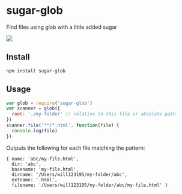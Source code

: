 sugar-glob
==========

Find files using glob with a little added sugar


![](https://raw.github.com/will123195/sugar-glob/glob.gif)


## Install

```
npm install sugar-glob
```


## Usage

```js
var glob = require('sugar-glob')
var scanner = glob({
  root: './my-folder' // relative to this file or absolute path
})
scanner.file('**/*.html', function(file) {
  console.log(file)
})
```

Outputs the following for each file matching the pattern:

```
{ name: 'abc/my-file.html',
  dir: 'abc',
  basename: 'my-file.html',
  dirname: '/Users/will123195/my-folder/abc',
  extname: '.html',
  filename: '/Users/will123195/my-folder/abc/my-file.html' }
```
